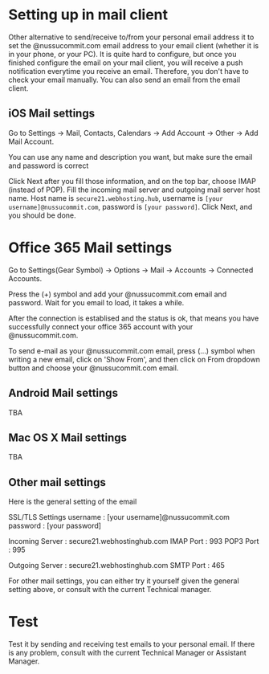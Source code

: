 # Setting up in mail client

Other alternative to send/receive to/from your personal email address it to set the @nussucommit.com email address to your email client (whether it is in your phone, or your PC). It is quite hard to configure, but once you finished configure the email on your mail client, you will receive a push notification everytime you receive an email. Therefore, you don't have to check your email manually. You can also send an email from the email client.

## iOS Mail settings

Go to Settings -> Mail, Contacts, Calendars -> Add Account -> Other -> Add Mail Account.

You can use any name and description you want, but make sure the email and password is correct

Click Next after you fill those information, and on the top bar, choose IMAP (instead of POP). Fill the incoming mail server and outgoing mail server host name. Host name is `secure21.webhosting.hub`, username is `[your username]@nussucommit.com`, password is `[your password]`. Click Next, and you should be done.

# Office 365 Mail settings

Go to Settings(Gear Symbol) -> Options -> Mail -> Accounts -> Connected Accounts.

Press the (+) symbol and add your @nussucommit.com email and password. Wait for you email to load, it takes a while.

After the connection is establised and the status is ok, that means you have successfully connect your office 365 account with your @nussucommit.com.

To send e-mail as your @nussucommit.com email, press (...) symbol when writing a new email, click on 'Show From', and then click on From dropdown button and choose your @nussucommit.com email.

## Android Mail settings

TBA

## Mac OS X Mail settings

TBA

## Other mail settings

Here is the general setting of the email

  SSL/TLS Settings
  username    : [your username]@nussucommit.com
  password    : [your password]

  Incoming Server : secure21.webhostinghub.com
  IMAP Port   : 993
  POP3 Port   : 995

  Outgoing Server : secure21.webhostinghub.com
  SMTP Port   : 465

For other mail settings, you can either try it yourself given the general setting above, or consult with the current Technical manager.

# Test

Test it by sending and receiving test emails to your personal email. If there is any problem, consult with the current Technical Manager or Assistant Manager.

